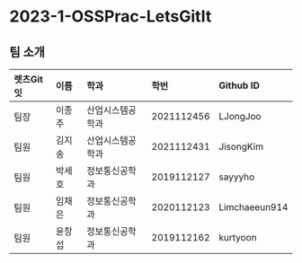 # 2023-1-OSSPrac-LetsGitIt

## 팀 소개

| 렛츠Git잇 | 이름   | 학과             | 학번       | Github ID     |
| :-------- | :----- | :--------------- | :--------- | :------------ |
| 팀장      | 이종주 | 산업시스템공학과 | 2021112456 | LJongJoo      |
| 팀원      | 김지송 | 산업시스템공학과 | 2021112431 | JisongKim     |
| 팀원      | 박세호 | 정보통신공학과   | 2019112127 | sayyyho       |
| 팀원      | 임채은 | 정보통신공학과   | 2020112123 | Limchaeeun914 |
| 팀원      | 윤창섭 | 정보통신공학과   | 2019112162 | kurtyoon      |
